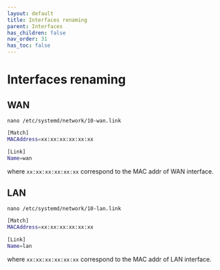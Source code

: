 ```yaml
---
layout: default 
title: Interfaces renaming
parent: Interfaces
has_children: false
nav_order: 31
has_toc: false
---
```


# Interfaces renaming

## WAN

`nano /etc/systemd/network/10-wan.link`

```bash
[Match]
MACAddress=xx:xx:xx:xx:xx:xx

[Link]
Name=wan
```
where `xx:xx:xx:xx:xx:xx` correspond to the MAC addr of WAN interface.


## LAN

`nano /etc/systemd/network/10-lan.link`

```bash
[Match]
MACAddress=xx:xx:xx:xx:xx:xx

[Link]
Name=lan
```
where `xx:xx:xx:xx:xx:xx` correspond to the MAC addr of LAN interface.
